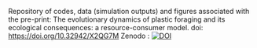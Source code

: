 Repository of codes, data (simulation outputs) and figures associated with the pre-print: The evolutionary dynamics of plastic foraging and its ecological consequences: a resource-consumer model.
doi: https://doi.org/10.32942/X2QG7M
Zenodo : [![DOI](https://zenodo.org/badge/481122645.svg)](https://zenodo.org/badge/latestdoi/481122645)
